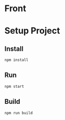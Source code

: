 # Front

# Setup Project

## Install

```bash
npm install
```

## Run

```bash
npm start
```

## Build

```bash
npm run build
```